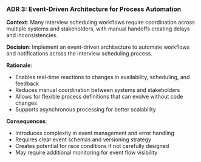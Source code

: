 ### ADR 3: Event-Driven Architecture for Process Automation

**Context**:
Many interview scheduling workflows require coordination across multiple systems and stakeholders, with manual handoffs creating delays and inconsistencies.

**Decision**:
Implement an event-driven architecture to automate workflows and notifications across the interview scheduling process.

**Rationale**:
- Enables real-time reactions to changes in availability, scheduling, and feedback
- Reduces manual coordination between systems and stakeholders
- Allows for flexible process definitions that can evolve without code changes
- Supports asynchronous processing for better scalability

**Consequences**:
- Introduces complexity in event management and error handling
- Requires clear event schemas and versioning strategy
- Creates potential for race conditions if not carefully designed
- May require additional monitoring for event flow visibility